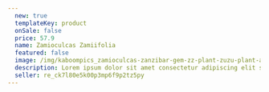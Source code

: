 ```yaml
---
  new: true
  templateKey: product
  onSale: false
  price: 57.9
  name: Zamioculcas Zamiifolia
  featured: false
  image: /img/kaboompics_zamioculcas-zanzibar-gem-zz-plant-zuzu-plant-aroid-palm.jpg
  description: Lorem ipsum dolor sit amet consectetur adipiscing elit sed do eiusmod tempor incididunt ut labore et dolore magna aliqua. Ut enim ad minim veniam quis nostrud exercitation ullamco laboris nisi ut aliquip ex ea commodo consequat.
  seller: re_ck7l80e5k00p3mp6f9p2tz5py
---
```

